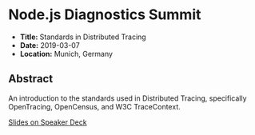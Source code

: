 # Node.js Diagnostics Summit

- **Title:** Standards in Distributed Tracing
- **Date:** 2019-03-07
- **Location:** Munich, Germany

## Abstract

An introduction to the standards used in Distributed Tracing,
specifically OpenTracing, OpenCensus, and W3C TraceContext.

[Slides on Speaker Deck](https://speakerdeck.com/wa7son/standards-in-distributed-tracing)
